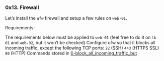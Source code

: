 ### 0x13. Firewall

Let’s install the `ufw` firewall and setup a few rules on `web-01`.

Requirements:

The requirements below must be applied to `web-01` (feel free to do it on `lb-01` and `web-02`, but it won’t be checked)
Configure ufw so that it blocks all incoming traffic, except the following TCP ports:
`22` (SSH)
`443` (HTTPS SSL)
`80` (HTTP)
Commands stored in [0-block_all_incoming_traffic_but]('https://github.com/wxllxngton/alx-system_engineering-devops/blob/master/0x13-firewall/0-block_all_incoming_traffic_but')
